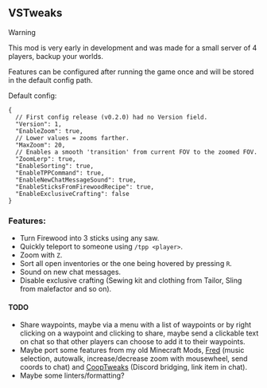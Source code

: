 ## VSTweaks

> [!WARNING]
> This mod is very early in development and was made for a small server of 4 players, backup your worlds.

Features can be configured after running the game once and will be stored in the default config path.

Default config:

```jsonc
{
  // First config release (v0.2.0) had no Version field.
  "Version": 1,
  "EnableZoom": true,
  // Lower values = zooms farther.
  "MaxZoom": 20,
  // Enables a smooth 'transition' from current FOV to the zoomed FOV.
  "ZoomLerp": true,
  "EnableSorting": true,
  "EnableTPPCommand": true,
  "EnableNewChatMessageSound": true,
  "EnableSticksFromFirewoodRecipe": true,
  "EnableExclusiveCrafting": false
}
```

### Features:
- Turn Firewood into 3 sticks using any saw.
- Quickly teleport to someone using `/tpp <player>`.
- Zoom with `Z`.
- Sort all open inventories or the one being hovered by pressing `R`.
- Sound on new chat messages.
- Disable exclusive crafting (Sewing kit and clothing from Tailor, Sling from malefactor and so on).

#### TODO
- Share waypoints, maybe via a menu with a list of waypoints or by right clicking on a waypoint and clicking to share, maybe send a clickable text on chat so that other players can choose to add it to their waypoints.
- Maybe port some features from my old Minecraft Mods, [Fred](https://github.com/Kyagara/Fred) (music selection, autowalk, increase/decrease zoom with mousewheel, send coords to chat) and [CoopTweaks](https://github.com/Kyagara/CoopTweaks) (Discord bridging, link item in chat).
- Maybe some linters/formatting?
